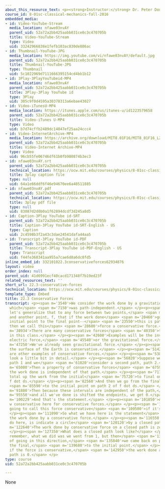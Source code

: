 ```yaml
---
about_this_resource_text: <p><strong>Instructor:</strong> Dr. Peter Dourmashkin</p>
course_id: 8-01sc-classical-mechanics-fall-2016
embedded_media:
- id: Video-YouTube-Stream
  media_location: nfawe03nvAY
  parent_uid: 52a72a2bb425aabb031ce0c3c470705b
  title: Video-YouTube-Stream
  type: Video
  uid: 33242966838e1fefb103ac830de886ac
- id: Thumbnail-YouTube-JPG
  media_location: https://img.youtube.com/vi/nfawe03nvAY/default.jpg
  parent_uid: 52a72a2bb425aabb031ce0c3c470705b
  title: Thumbnail-YouTube-JPG
  type: Thumbnail
  uid: 5c1022969d7111666395154cd4bb1b12
- id: 3Play-3PlayYouTubeid-MP4
  media_location: nfawe03nvAY
  parent_uid: 52a72a2bb425aabb031ce0c3c470705b
  title: 3Play-3Play YouTube id
  type: 3Play
  uid: 305c9f0d4595a30378313a6ebae43027
- id: Video-iTunesU-MP4
  media_location: https://itunes.apple.com/us/itunes-u/id1223579658
  parent_uid: 52a72a2bb425aabb031ce0c3c470705b
  title: Video-iTunes U-MP4
  type: Video
  uid: b7d74cffb2489dc14847ef25aa24ccc4
- id: Video-InternetArchive-MP4
  media_location: https://archive.org/download/MIT8.01F16/MIT8_01F16_L22v03_360p.mp4
  parent_uid: 52a72a2bb425aabb031ce0c3c470705b
  title: Video-Internet Archive-MP4
  type: Video
  uid: 96cb55fe06746df61b0fb980874b3ec3
- id: nfawe03nvAY.srt
  parent_uid: 52a72a2bb425aabb031ce0c3c470705b
  technical_location: https://ocw.mit.edu/courses/physics/8-01sc-classical-mechanics-fall-2016/week-7-kinetic-energy-and-work/22.3-conservative-forces/22.3-conservative-forces/nfawe03nvAY.srt
  title: 3play caption file
  type: null
  uid: 64a1e66ddf6f46e94670ee6a48511885
- id: nfawe03nvAY.pdf
  parent_uid: 52a72a2bb425aabb031ce0c3c470705b
  technical_location: https://ocw.mit.edu/courses/physics/8-01sc-classical-mechanics-fall-2016/week-7-kinetic-energy-and-work/22.3-conservative-forces/22.3-conservative-forces/nfawe03nvAY.pdf
  title: 3play pdf file
  type: null
  uid: 83087d2d8b0a1f62894dcdf3d245a8d5
- id: Caption-3Play YouTube id-SRT
  parent_uid: 52a72a2bb425aabb031ce0c3c470705b
  title: Caption-3Play YouTube id-SRT-English - US
  type: Caption
  uid: 2c4598b3f2a43c3dae24541dafa44aa5
- id: Transcript-3Play YouTube id-PDF
  parent_uid: 52a72a2bb425aabb031ce0c3c470705b
  title: Transcript-3Play YouTube id-PDF-English - US
  type: Transcript
  uid: f44fe360341aa955a7cae6d8a6dc0fd5
inline_embed_id: 332101022.3conservativeforces62934876
layout: video
order_index: null
parent_uid: 41d6991ecf40cacd171348f7b19ed23f
related_resources_text: ''
short_url: 22.3-conservative-forces
technical_location: https://ocw.mit.edu/courses/physics/8-01sc-classical-mechanics-fall-2016/week-7-kinetic-energy-and-work/22.3-conservative-forces/22.3-conservative-forces
template_type: Embed
title: 22.3 Conservative Forces
transcript: <p><span m='3540'>We consider the work done by a gravitational force,
  which</span> <span m='7150'>was path-independent.</span> </p><p><span m='8070'>Now
  let's generalize that to any force between two points,</span> <span m='12444'>i,
  and another point, f, that if the work done</span> <span m='20460'>going from the
  initial point to the final point--</span> <span m='23550'>this is path-independent--
  then we call this</span> <span m='28680'>force a conservative force.</span> </p><p><span
  m='38934'>There are many conservative forces</span> <span m='40350'>that we'll analyze
  in this class.</span> </p><p><span m='42600'>Examples will be the inverse square,
  electric force,</span> <span m='45540'>or the gravitational force.</span> </p><p><span
  m='47250'>We've already seen gravitational force.</span> </p><p><span m='49504'>Near
  the surface of the Earth is conservative.</span> </p><p><span m='51420'>Spring forces
  are other examples of conservative forces.</span> </p><p><span m='53880'>But let's
  look a little bit in detail.</span> </p><p><span m='56820'>Suppose we call this
  path 1 and we</span> <span m='61020'>consider a second path, path 2.</span> </p><p><span
  m='65000'>Then a property of conservative forces</span> <span m='67590'>is that
  the work done is independent of that path.</span> </p><p><span m='71740'>So if we
  total up the work from the initial</span> <span m='75720'>to final on path 1 of
  f dot ds.</span> </p><p><span m='82560'>And then we go from the final point</span>
  <span m='85590'>to the initial point on path 2 of f dot ds.</span> </p><p><span
  m='91800'>Then because these intervals are independent of the path,</span> <span
  m='95550'>and all we've done is shifted the endpoints, we get 0.</span> </p><p><span
  m='100229'>And that's the statement.</span> </p><p><span m='101850'>And we'll write
  w conservative here for conservative forces.</span> </p><p><span m='106620'>So we're
  going to call this force conservative</span> <span m='109500'>if it's path-independent.</span>
  </p><p><span m='111090'>So what we have here is the statement</span> <span m='113310'>that
  the work done by a conservative force.</span> </p><p><span m='116550'>Now what we'll
  do here, is indicate a circle</span> <span m='120120'>by a closed path.</span> </p><p><span
  m='122640'>The work done by conservative force on a closed path is zero.</span>
  </p><p><span m='127350'>What does a closed path look like?</span> </p><p><span m='129490'>Well,
  remember, what we did was we went from 1, but then</span> <span m='133470'>instead
  of going in this direction,</span> <span m='135840'>we came back on path to, from
  the final,</span> <span m='139680'>to the initial point.</span> </p><p><span m='141120'>And
  if the force is conservative,</span> <span m='142950'>the work done around a closed
  path is 0.</span> </p>
type: course
uid: 52a72a2bb425aabb031ce0c3c470705b

---
```

None
